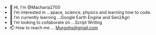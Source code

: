 - 👋 Hi, I’m @Macharia2700
- 👀 I’m interested in ...space, science, physics and learning how to code.
- 🌱 I’m currently learning ...Google Earth Engine and Sen2Agri
- 💞️ I’m looking to collaborate on ...Script Writing
- 📫 How to reach me ... Murgohs@gmail.com

<!---
Macharia2700/Macharia2700 is a ✨ special ✨ repository because its `README.md` (this file) appears on your GitHub profile.
You can click the Preview link to take a look at your changes.
--->
